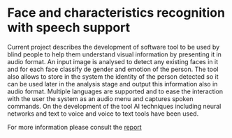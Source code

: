 # Face and characteristics recognition with speech support
Current project describes the development of software tool to be used by blind people to help them understand visual information by presenting it in audio format. An input image is analysed to detect any existing faces in it and for each face classify de gender and emotion of the person. The tool also allows to store in the system the identity of the person detected so it can be used later in the analysis stage and output this information also in audio format. Multiple languages are supported and to ease the interaction with the user the system as an audio menu and captures spoken commands. On the development of the tool AI techniques including neural networks and text to voice and voice to text tools have been used.

For more information please consult the [report](https://github.com/JosuVicente/facial_and_characteristics_recognition_with_speech_support/blob/master/report.pdf)
